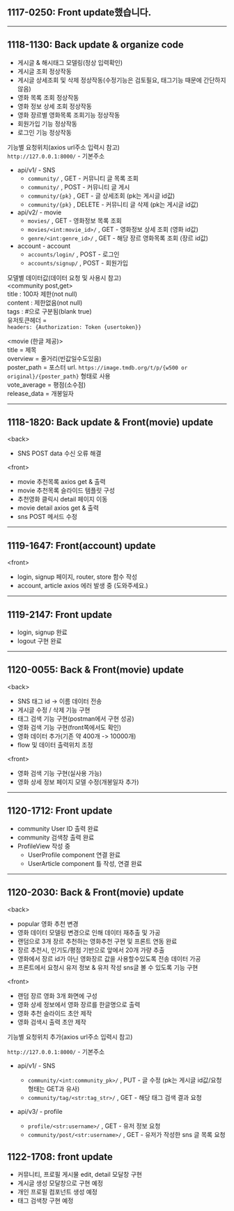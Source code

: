 ## 1117-0250: Front update했습니다.  

---

## 1118-1130: Back update & organize code
- 게시글 & 해시태그 모델링(정상 입력확인)  
- 게시글 조회 정상작동  
- 게시글 상세조회 및 삭제 정상작동(수정기능은 검토필요, 태그기능 때문에 간단하지않음)  
- 영화 목록 조회 정상작동
- 영화 정보 상세 조회 정상작동
- 영화 장르별 영화목록 조회기능 정상작동
- 회원가입 기능 정상작동
- 로그인 기능 정상작동
  
기능별 요청위치(axios url주소 입력시 참고)  
`http://127.0.0.1:8000/` - 기본주소  
- api/v1/ - SNS  
  - `community/` , GET - 커뮤니티 글 목록 조회  
  - `community/` , POST - 커뮤니티 글 게시 
  - `community/{pk}` , GET - 글 상세조회 (pk는 게시글 id값)
  - `community/{pk}` , DELETE - 커뮤니티 글 삭제 (pk는 게시글 id값)
- api/v2/ - movie
  - `movies/` , GET - 영화정보 목록 조회 
  - `movies/<int:movie_id>/` , GET - 영화정보 상세 조회 (영화 id값)
  - `genre/<int:genre_id>/` , GET - 해당 장르 영화목록 조회 (장르 id값)       
- account - account
  - `accounts/login/` , POST - 로그인
  - `accounts/signup/` , POST - 회원가입     
    
  
모델별 데이터값(데이터 요청 및 사용시 참고)  
\<community post,get\>  
title : 100자 제한(not null)  
content : 제한없음(not null)   
tags : #으로 구분됨(blank true)  
유저토큰헤더 =  
`headers: {Authorization: Token {usertoken}}` 
  
\<movie (한글 제공)\>  
title = 제목  
overview = 줄거리(빈값일수도있음)  
poster_path = 포스터 url. `https://image.tmdb.org/t/p/{w500 or original}/{poster_path}` 형태로 사용  
vote_average = 평점(소수점)  
release_data = 개봉일자  

---

## 1118-1820: Back update & Front(movie) update  
  
\<back\>  
- SNS POST data 수신 오류 해결  
  
\<front\>  
- movie 추천목록 axios get & 출력  
- movie 추천목록 슬라이드 템플릿 구성  
- 추천영화 클릭시 detail 페이지 이동  
- movie detail axios get & 출력  
- sns POST 메서드 수정  

---  
## 1119-1647: Front(account) update  
  
\<front\>  

- login, signup 페이지, router, store 함수 작성    
- account, article axios 에러 발생 중   (도와주세요.)   

---

## 1119-2147: Front update  
  - login, signup 완료  
  - logout 구현 완료  

---

## 1120-0055: Back & Front(movie) update

\<back\>

- SNS 태그 id -> 이름 데이터 전송
- 게시글 수정 / 삭제 기능 구현
- 태그 검색 기능 구현(postman에서 구현 성공)
- 영화 검색 기능 구현(front쪽에서도 확인)
- 영화 데이터 추가(기존 약 400개 -> 10000개)  
- flow 및 데이터 출력위치 조정  

\<front\>  

- 영화 검색 기능 구현(실사용 가능)  
- 영화 상세 정보 페이지 모델 수정(개봉일자 추가)  

---

## 1120-1712: Front update  
  - community User ID 출력 완료  
  - community 검색창 출력 완료  
  - ProfileView 작성 중  
    - UserProfile component 연결 완료  
    - UserArticle component 틀 작성, 연결 완료  

---

## 1120-2030: Back & Front(movie) update

\<back\>

- popular 영화 추천 변경
- 영화 데이터 모델링 변경으로 인해 데이터 재추출 및 가공
- 랜덤으로 3개 장르 추천하는 영화추천 구현 및 프론트 연동 완료
- 장르 추천시, 인기도/평점 기반으로 앞에서 20개 가량 추출
- 영화에서 장르 id가 아닌 영화장르 값을 사용할수있도록 전송 데이터 가공
- 프론트에서 요청시 유저 정보 & 유저 작성 sns글 볼 수 있도록 기능 구현

\<front\>

- 랜덤 장르 영화 3개 화면에 구성
- 영화 상세 정보에서 영화 장르를 한글명으로 출력
- 영화 추천 슬라이드 초안 제작
- 영화 검색시 출력 초안 제작

기능별 요청위치 추가(axios url주소 입력시 참고)    


`http://127.0.0.1:8000/` - 기본주소
- api/v1/ - SNS 
  - `community/<int:community_pk>/` , PUT - 글 수정 (pk는 게시글 id값/요청 형태는 GET과 유사)
  - `community/tag/<str:tag_str>/` , GET - 해당 태그 검색 결과 요청

- api/v3/ - profile  
  - `profile/<str:username>/` , GET - 유저 정보 요청
  - `community/post/<str:username>/` , GET - 유저가 작성한 sns 글 목록 요청

## 1122-1708: front update
  - 커뮤니티, 프로필 게시물 edit, detail 모달창 구현
  - 게시글 생성 모달창으로 구현 예정
  - 개인 프로필 컴포넌트 생성 예정
  - 태그 검색창 구현 예정